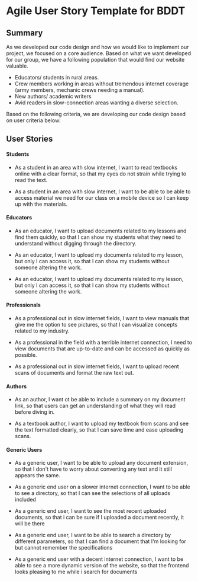 # Agile User Story Template for BDDT

## Summary

As we developed our code design and how we would like to implement our project, we focused on a core audience. Based on what we want developed for our group, we have a following population that would find our website valuable.

- Educators/ students in rural areas.
- Crew members working in areas without tremendous internet coverage (army members, mechanic crews needing a manual).
- New authors/ academic writers
- Avid readers in slow-connection areas wanting a diverse selection.

Based on the following criteria, we are developing our code design based on user criteria below:

## User Stories

#### Students

- As a student in an area with slow internet, 
I want to read textbooks online with a clear format,
so that my eyes do not strain while trying to read the
text.

- As a student in an area with slow internet, I want to
be able to be able to access material we need for our class
on a mobile device so I can keep up with the materials.

#### Educators

- As an educator, I want to upload documents related
to my lessons and find them quickly, so that I can show
my students what they need to understand without digging
through the directory.

- As an educator, I want to upload my documents related
to my lesson, but only I can access it, so that I can show
my students without someone altering the work.

- As an educator, I want to upload my documents related
to my lesson, but only I can access it, so that I can show
my students without someone altering the work.

#### Professionals

- As a professional out in slow internet fields, I
want to view manuals that give me the option to see
pictures, so that I can visualize concepts related
to my industry.

- As a professional in the field with a terrible internet connection, 
I need to view documents that are up-to-date and can be accessed
as quickly as possible.

- As a professional out in slow internet fields, I want to
upload recent scans of documents and format the raw text
out.

#### Authors

- As an author, I want ot be able to include a summary on my document link,
so that users can get an understanding of what they will read before
diving in.

-  As a textbook author, I want to upload my textbook from
scans and see the text formatted clearly, so that I can save
time and ease uploading scans.

#### Generic Users

- As a generic user, I want to be able to upload any document
extension, so that I don't have to worry about converting any
text and it still appears the same.

- As a generic end user on a slower internet connection, I want to be able 
to see a directory, so that I can see the selections of all uploads included

- As a generic end user, I want to see the most recent uploaded documents,
so that i can be sure if I uploaded a document recently, it will be there

- As a generic end user, I want to be able to search a directory by different
parameters, so that I can find a document that I'm looking for
but cannot remember the specifications

- As a generic end user with a decent internet connection, I want to be able
to see a more dynamic version of the website, so that the frontend looks
pleasing to me while i search for documents

